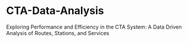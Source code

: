 # CTA-Data-Analysis
Exploring Performance and Efficiency in the CTA System: A Data Driven Analysis of Routes, Stations, and Services
